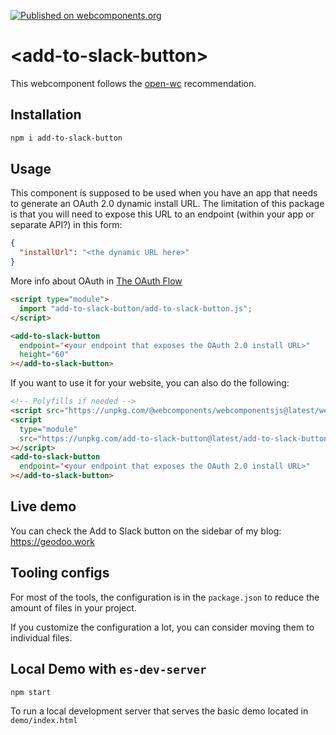 [![Published on webcomponents.org](https://img.shields.io/badge/webcomponents.org-published-blue.svg)](https://www.webcomponents.org/element/owner/my-element)

# \<add-to-slack-button>

This webcomponent follows the [open-wc](https://github.com/open-wc/open-wc) recommendation.

## Installation

```bash
npm i add-to-slack-button
```

## Usage

This component is supposed to be used when you have an app that needs to generate an OAuth 2.0 dynamic install URL. The limitation of this package is that you will need to expose this URL to an endpoint (within your app or separate API?) in this form:

```json
{
  "installUrl": "<the dynamic URL here>"
}
```

More info about OAuth in [The OAuth Flow](https://api.slack.com/legacy/oauth#authenticating-users-with-oauth__the-oauth-flow)

```html
<script type="module">
  import "add-to-slack-button/add-to-slack-button.js";
</script>

<add-to-slack-button
  endpoint="<your endpoint that exposes the OAuth 2.0 install URL>"
  height="60"
></add-to-slack-button>
```

If you want to use it for your website, you can also do the following:

```html
<!-- Polyfills if needed -->
<script src="https://unpkg.com/@webcomponents/webcomponentsjs@latest/webcomponents-loader.js"></script>
<script
  type="module"
  src="https://unpkg.com/add-to-slack-button@latest/add-to-slack-button.js?module"
></script>
<add-to-slack-button
  endpoint="<your endpoint that exposes the OAuth 2.0 install URL>"
></add-to-slack-button>
```

## Live demo

You can check the Add to Slack button on the sidebar of my blog: https://geodoo.work

## Tooling configs

For most of the tools, the configuration is in the `package.json` to reduce the amount of files in your project.

If you customize the configuration a lot, you can consider moving them to individual files.

## Local Demo with `es-dev-server`

```bash
npm start
```

To run a local development server that serves the basic demo located in `demo/index.html`
